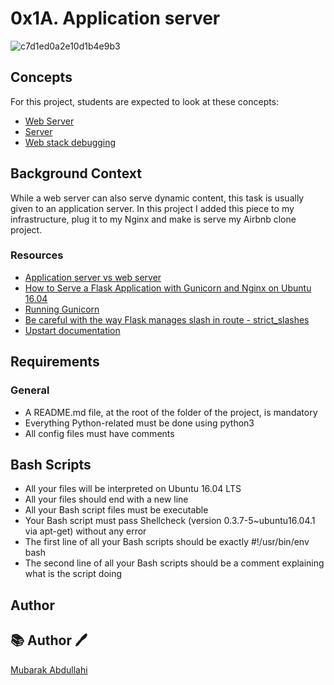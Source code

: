 # 0x1A. Application server

![c7d1ed0a2e10d1b4e9b3](https://user-images.githubusercontent.com/35099243/155179732-c464c3e1-7eae-4193-b711-f4504ad00035.jpg)

## Concepts

For this project, students are expected to look at these concepts:

* [Web Server](https://alx-intranet.hbtn.io/concepts/17)
* [Server](https://alx-intranet.hbtn.io/concepts/67)
* [Web stack debugging](https://alx-intranet.hbtn.io/concepts/68)

## Background Context

While a web server can also serve dynamic content, this task is usually given to an application server. In this project I added this piece to my infrastructure, plug it to my Nginx and make is serve my Airbnb clone project.

### Resources

* [Application server vs web server](https://alx-intranet.hbtn.io/rltoken/B9fOBzIxX_t1289WAuRzJw)
* [How to Serve a Flask Application with Gunicorn and Nginx on Ubuntu 16.04 ](https://alx-intranet.hbtn.io/rltoken/kpG6RwmwRJHzRmGUM_ERcA)
* [Running Gunicorn](https://alx-intranet.hbtn.io/rltoken/2LF1j7xKJGYaUtD1HKgUeQ)
* [Be careful with the way Flask manages slash in route - strict_slashes](https://alx-intranet.hbtn.io/rltoken/lEg0zpkkDcLtdl3VD4ACRQ)
* [Upstart documentation](https://alx-intranet.hbtn.io/rltoken/mcEsKqFsjJA3tHAjiMknaw)

## Requirements

### General

* A README.md file, at the root of the folder of the project, is mandatory
* Everything Python-related must be done using python3
* All config files must have comments

## Bash Scripts

* All your files will be interpreted on Ubuntu 16.04 LTS
* All your files should end with a new line
* All your Bash script files must be executable
* Your Bash script must pass Shellcheck (version 0.3.7-5~ubuntu16.04.1 via apt-get) without any error
* The first line of all your Bash scripts should be exactly #!/usr/bin/env bash
* The second line of all your Bash scripts should be a comment explaining what is the script doing

## Author

## :books: Author :pen:

[Mubarak Abdullahi](https://github.com/4mubarak/)
